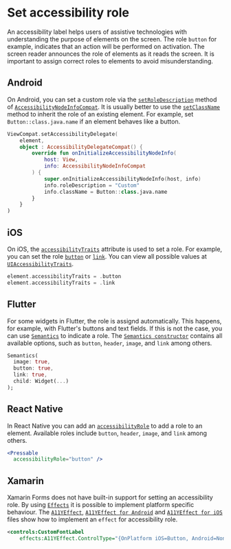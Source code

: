 # Set accessibility role

An accessibility label helps users of assistive technologies with understanding the purpose of elements on the screen. The role `button` for example, indicates that an action will be performed on activation. The screen reader announces the role of elements as it reads the screen. It is important to assign correct roles to elements to avoid misunderstanding.

## Android

On Android, you can set a custom role via the [`setRoleDescription`](https://developer.android.com/reference/androidx/core/view/accessibility/AccessibilityNodeInfoCompat#setRoleDescription(java.lang.CharSequence)) method of [`AccessibilityNodeInfoCompat`](https://developer.android.com/reference/androidx/core/view/accessibility/AccessibilityNodeInfoCompat). It is usually better to use the [`setClassName`](https://developer.android.com/reference/androidx/core/view/accessibility/AccessibilityNodeInfoCompat#setClassName(java.lang.CharSequence)) method to inherit the role of an existing element. For example, set `Button::class.java.name` if an element behaves like a button.

```kotlin
ViewCompat.setAccessibilityDelegate(
    element,
    object : AccessibilityDelegateCompat() {
        override fun onInitializeAccessibilityNodeInfo(
            host: View,
            info: AccessibilityNodeInfoCompat
        ) {
            super.onInitializeAccessibilityNodeInfo(host, info)
            info.roleDescription = "Custom"
            info.className = Button::class.java.name
        }
    }
)
```

## iOS

On iOS, the [`accessibilityTraits`](https://developer.apple.com/documentation/objectivec/nsobject/1615202-accessibilitytraits) attribute is used to set a role. For example, you can set the role [`button`](https://developer.apple.com/documentation/uikit/uiaccessibility/uiaccessibilitytraits/1620194-button) or [`link`](https://developer.apple.com/documentation/uikit/uiaccessibility/uiaccessibilitytraits/1620178-link). You can view all possible values at [`UIAccessibilityTraits`](https://developer.apple.com/documentation/uikit/uiaccessibility/uiaccessibilitytraits).

```swift
element.accessibilityTraits = .button
element.accessibilityTraits = .link
```

## Flutter

For some widgets in Flutter, the role is assignd automatically. This happens, for example, with Flutter's buttons and text fields. If this is not the case, you can use [`Semantics`](https://api.flutter.dev/flutter/widgets/Semantics-class.html) to indicate a role. The [`Semantics constructor`](https://api.flutter.dev/flutter/widgets/Semantics/Semantics.html) contains all available options, such as `button`, `header`, `image`, and `link` among others.

```dart
Semantics(
  image: true,
  button: true,
  link: true,
  child: Widget(...)
);
```

## React Native

In React Native you can add an [`accessibilityRole`](https://reactnative.dev/docs/accessibility#accessibilityrole) to add a role to an element. Available roles include `button`, `header`, `image`, and `link` among others.

```jsx
<Pressable 
  accessibilityRole="button" />
```

## Xamarin

Xamarin Forms does not have built-in support for setting an accessibility role. By using [`Effects`](https://docs.microsoft.com/en-us/xamarin/xamarin-forms/app-fundamentals/effects/introduction) it is possible to implement platform specific behaviour. The [`A11YEffect`](https://github.com/appt-org/accessibility-code-examples/blob/main/Xamarin/en/A11yEffect.md), [`A11YEffect for Android`](https://github.com/appt-org/accessibility-code-examples/blob/main/Xamarin/en/A11yEffect_Android.md) and [`A11YEffect for iOS`](https://github.com/appt-org/accessibility-code-examples/blob/main/Xamarin/en/A11yEffect_iOS.md) files show how to implement an `effect` for accessibility role.

```xml
<controls:CustomFontLabel
    effects:A11YEffect.ControlType="{OnPlatform iOS=Button, Android=None}" />
```

